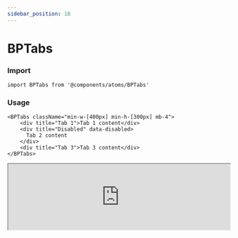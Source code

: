 ```yaml
---
sidebar_position: 18
---
```


# BPTabs

### Import

```tsx
import BPTabs from '@components/atoms/BPTabs'
```

### Usage 

```tsx
<BPTabs className="min-w-[400px] min-h-[300px] mb-4">
    <div title="Tab 1">Tab 1 content</div>
    <div title="Disabled" data-disabled>
      Tab 2 content
    </div>
    <div title="Tab 3">Tab 3 content</div>
</BPTabs>
```

<iframe width="100%" heigh="200px"  src="https://ui-kit.blue-panda.dev/iframe.html?args=&id=atoms-bptabs--types&viewMode=story" />


### Props 


| Prop | Default | Options |
| ----------- | ----------- | ----------- |
| variant | default | 'default' \| 'inverted' \| 'danger' \| 'cyber' \| 'caution' \| 'success' \| 'primary' \| 'secondary' \| 'accent' \| 'light' \| 'link’ |
| size | md | 'xxs'  \| 'xs'   \| 's'  \| 'md'  \| 'lg'  \| 'xl' 
| defaultValue | " " | string 
| outline | false | true \|   false 
| magic | false | true \|   false
| orientation | null | vertical \| horizontal





Check more colors, statuses and styles at: 
<img src={'/img/sb.png'} alt="Storybook" style={{width: '15px'}} />

https://ui-kit.blue-panda.dev/?path=/story/atoms-bptabs--basic